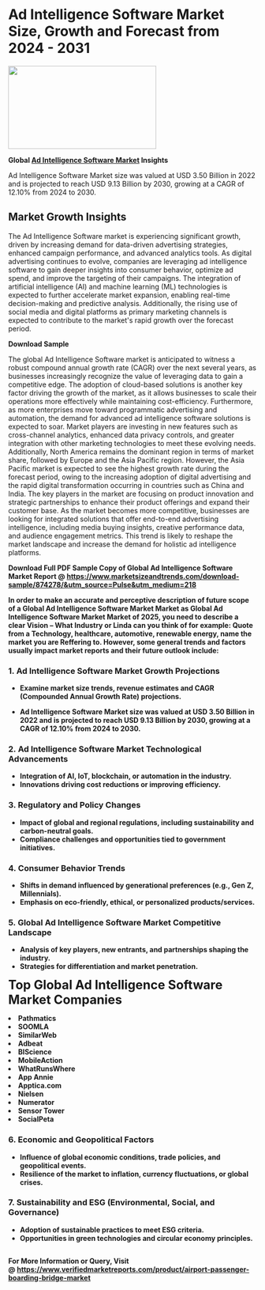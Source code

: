 <H1>Ad Intelligence Software Market Size, Growth and Forecast from 2024 - 2031</H1><img class="aligncenter size-medium wp-image-584254" src="https://thirdeyenews.in/wp-content/uploads/2024/09/Global-Market-Research-300x168.jpeg" alt="" width="300" height="168" /><p><strong>Global&nbsp;<a href="https://www.marketsizeandtrends.com/download-sample/874278/&amp;utm_source=Pulse&amp;utm_medium=218">Ad Intelligence Software Market</a> Insights</strong></p><p>Ad Intelligence Software Market size was valued at USD 3.50 Billion in 2022 and is projected to reach USD 9.13 Billion by 2030, growing at a CAGR of 12.10% from 2024 to 2030.</p><p><h2>Market Growth Insights</h2> <p>The Ad Intelligence Software market is experiencing significant growth, driven by increasing demand for data-driven advertising strategies, enhanced campaign performance, and advanced analytics tools. As digital advertising continues to evolve, companies are leveraging ad intelligence software to gain deeper insights into consumer behavior, optimize ad spend, and improve the targeting of their campaigns. The integration of artificial intelligence (AI) and machine learning (ML) technologies is expected to further accelerate market expansion, enabling real-time decision-making and predictive analysis. Additionally, the rising use of social media and digital platforms as primary marketing channels is expected to contribute to the market's rapid growth over the forecast period.</p> <p><strong>Download Sample</strong></p> <p>The global Ad Intelligence Software market is anticipated to witness a robust compound annual growth rate (CAGR) over the next several years, as businesses increasingly recognize the value of leveraging data to gain a competitive edge. The adoption of cloud-based solutions is another key factor driving the growth of the market, as it allows businesses to scale their operations more effectively while maintaining cost-efficiency. Furthermore, as more enterprises move toward programmatic advertising and automation, the demand for advanced ad intelligence software solutions is expected to soar. Market players are investing in new features such as cross-channel analytics, enhanced data privacy controls, and greater integration with other marketing technologies to meet these evolving needs. Additionally, North America remains the dominant region in terms of market share, followed by Europe and the Asia Pacific region. However, the Asia Pacific market is expected to see the highest growth rate during the forecast period, owing to the increasing adoption of digital advertising and the rapid digital transformation occurring in countries such as China and India. The key players in the market are focusing on product innovation and strategic partnerships to enhance their product offerings and expand their customer base. As the market becomes more competitive, businesses are looking for integrated solutions that offer end-to-end advertising intelligence, including media buying insights, creative performance data, and audience engagement metrics. This trend is likely to reshape the market landscape and increase the demand for holistic ad intelligence platforms. <p><strong></p><p><span class=""><strong>Download Full PDF Sample Copy of Global Ad Intelligence Software Market Report</strong> @ <a href="https://www.marketsizeandtrends.com/download-sample/874278/&amp;utm_source=Pulse&amp;utm_medium=218" target="_blank">https://www.marketsizeandtrends.com/download-sample/874278/&amp;utm_source=Pulse&amp;utm_medium=218</a></span></p><p>In order to make an accurate and perceptive description of future scope of a Global&nbsp;Ad Intelligence Software Market Market as Global&nbsp;Ad Intelligence Software Market Market of 2025, you need to describe a clear Vision &ndash; What Industry or Linda can you think of for example: Quote from a Technology, healthcare, automotive, renewable energy, name the market you are Reffering to. However, some general trends and factors usually impact market reports and their future outlook include:</p><h3>1.&nbsp;<strong>Ad Intelligence Software Market Growth Projections</strong></h3><ul><li>Examine market size trends, revenue estimates and CAGR (Compounded Annual Growth Rate) projections.</li><li><p>Ad Intelligence Software Market size was valued at USD 3.50 Billion in 2022 and is projected to reach USD 9.13 Billion by 2030, growing at a CAGR of 12.10% from 2024 to 2030.</p></li></ul><h3>2.&nbsp;<strong>Ad Intelligence Software Market Technological Advancements</strong></h3><ul><li>Integration of AI, IoT, blockchain, or automation in the industry.</li><li>Innovations driving cost reductions or improving efficiency.</li></ul><h3>3.&nbsp;<strong>Regulatory and Policy Changes</strong></h3><ul><li>Impact of global and regional regulations, including sustainability and carbon-neutral goals.</li><li>Compliance challenges and opportunities tied to government initiatives.</li></ul><h3>4.&nbsp;<strong>Consumer Behavior Trends</strong></h3><ul><li>Shifts in demand influenced by generational preferences (e.g., Gen Z, Millennials).</li><li>Emphasis on eco-friendly, ethical, or personalized products/services.</li></ul><h3>5.&nbsp;<strong>Global Ad Intelligence Software Market Competitive Landscape</strong></h3><ul><li>Analysis of key players, new entrants, and partnerships shaping the industry.</li><li>Strategies for differentiation and market penetration.</li></ul><p data-pm-slice="1 1 []"><span style="color: inherit; font-family: inherit; font-size: 25px;">Top Global Ad Intelligence Software Market Companies</span></p><div class="" data-test-id=""><p><li>Pathmatics</li><li> SOOMLA</li><li> SimilarWeb</li><li> Adbeat</li><li> BIScience</li><li> MobileAction</li><li> WhatRunsWhere</li><li> App Annie</li><li> Apptica.com</li><li> Nielsen</li><li> Numerator</li><li> Sensor Tower</li><li> SocialPeta</li></p></div><h3>6.&nbsp;<strong>Economic and Geopolitical Factors</strong></h3><ul><li>Influence of global economic conditions, trade policies, and geopolitical events.</li><li>Resilience of the market to inflation, currency fluctuations, or global crises.</li></ul><h3>7.&nbsp;<strong>Sustainability and ESG (Environmental, Social, and Governance)</strong></h3><ul><li>Adoption of sustainable practices to meet ESG criteria.</li><li>Opportunities in green technologies and circular economy principles.</li></ul><h2><strong style="font-size: 14px;">For More Information or Query, Visit @&nbsp;</strong><a style="background-color: #ffffff; font-size: 14px;" href="https://www.marketsizeandtrends.com/report/ad-intelligence-software-market/" target="_blank">https://www.verifiedmarketreports.com/product/airport-passenger-boarding-bridge-market</a></h2>
